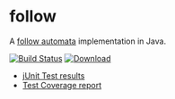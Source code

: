 # follow
A [follow automata](http://www.sciencedirect.com/science/article/pii/S0890540103000907/pdf?md5=a0fee0d8831cd92e198b13689a807ae0&pid=1-s2.0-S0890540103000907-main.pdf) implementation in Java.

[![Build Status](https://travis-ci.org/Skrupellos/follow.svg?branch=master)](https://travis-ci.org/Skrupellos/follow) [![Download](https://api.bintray.com/packages/skrupellos/generic/follow/images/download.svg)](https://bintray.com/skrupellos/generic/follow/_latestVersion)

* [jUnit Test results](http://follow.surge.sh/tests/)
* [Test Coverage report](http://follow.surge.sh/coverage/)
